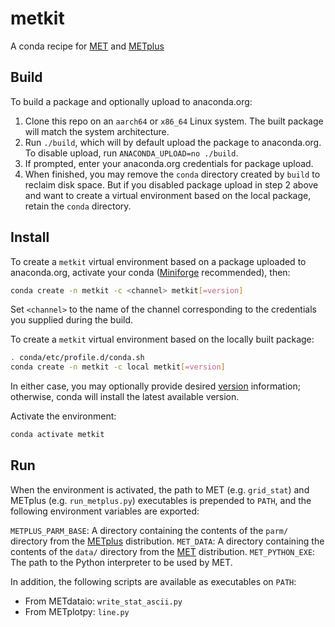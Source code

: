 # metkit

A conda recipe for [MET](https://met.readthedocs.io/en/latest/) and [METplus](https://metplus.readthedocs.io/en/latest/)

## Build

To build a package and optionally upload to anaconda.org:

1. Clone this repo on an `aarch64` or `x86_64` Linux system. The built package will match the system architecture.
2. Run `./build`, which will by default upload the package to anaconda.org. To disable upload, run `ANACONDA_UPLOAD=no ./build`.
3. If prompted, enter your anaconda.org credentials for package upload.
4. When finished, you may remove the `conda` directory created by `build` to reclaim disk space. But if you disabled package upload in step 2 above and want to create a virtual environment based on the local package, retain the `conda` directory.

## Install

To create a `metkit` virtual environment based on a package uploaded to anaconda.org, activate your conda ([Miniforge](https://github.com/conda-forge/miniforge/releases) recommended), then:

``` bash
conda create -n metkit -c <channel> metkit[=version]
```

Set `<channel>` to the name of the channel corresponding to the credentials you supplied during the build.

To create a `metkit` virtual environment based on the locally built package:

``` bash
. conda/etc/profile.d/conda.sh
conda create -n metkit -c local metkit[=version]
```

In either case, you may optionally provide desired [version](https://docs.anaconda.com/working-with-conda/packages/install-packages/#installing-specific-versions-of-conda-packages) information; otherwise, conda will install the latest available version.

Activate the environment:

``` bash
conda activate metkit
```

## Run

When the environment is activated, the path to MET (e.g. `grid_stat`) and METplus (e.g. `run_metplus.py`) executables is prepended to `PATH`, and the following environment variables are exported:

`METPLUS_PARM_BASE`: A directory containing the contents of the `parm/` directory from the [METplus](https://dtcenter.org/community-code/metplus) distribution.
`MET_DATA`: A directory containing the contents of the `data/` directory from the [MET](https://dtcenter.org/community-code/model-evaluation-tools-met) distribution.
`MET_PYTHON_EXE`: The path to the Python interpreter to be used by MET.

In addition, the following scripts are available as executables on `PATH`:

- From METdataio: `write_stat_ascii.py`
- From METplotpy: `line.py`

